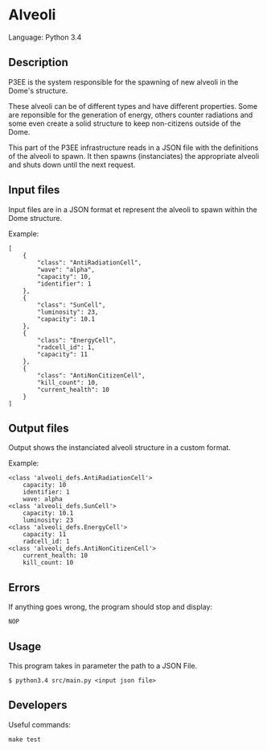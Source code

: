 # Alveoli

Language: Python 3.4

## Description

P3EE is the system responsible for the spawning of new alveoli in the Dome's structure.

These alveoli can be of different types and have different properties.
Some are reponsible for the generation of energy, others counter radiations and
some even create a solid structure to keep non-citizens outside of the Dome.

This part of the P3EE infrastructure reads in a JSON file with the definitions of
the alveoli to spawn.
It then spawns (instanciates) the appropriate alveoli and shuts down until the
next request.

## Input files

Input files are in a JSON format et represent the alveoli to spawn within the Dome
structure.

Example:

	[
		{
		    "class": "AntiRadiationCell",
		    "wave": "alpha",
		    "capacity": 10,
		    "identifier": 1
		},
		{
		    "class": "SunCell",
		    "luminosity": 23,
		    "capacity": 10.1
		},
		{
		    "class": "EnergyCell",
		    "radcell_id": 1,
		    "capacity": 11
		},
		{
		    "class": "AntiNonCitizenCell",
		    "kill_count": 10,
		    "current_health": 10
		}
	]

## Output files

Output shows the instanciated alveoli structure in a custom format.

Example:

	<class 'alveoli_defs.AntiRadiationCell'>
		capacity: 10
		identifier: 1
		wave: alpha
	<class 'alveoli_defs.SunCell'>
		capacity: 10.1
		luminosity: 23
	<class 'alveoli_defs.EnergyCell'>
		capacity: 11
		radcell_id: 1
	<class 'alveoli_defs.AntiNonCitizenCell'>
		current_health: 10
		kill_count: 10

## Errors

If anything goes wrong, the program should stop and display:

	NOP

## Usage

This program takes in parameter the path to a JSON File.

	$ python3.4 src/main.py <input json file>

## Developers

Useful commands:

	make test
